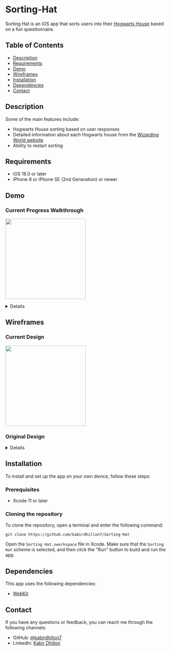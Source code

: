 # Sorting-Hat
Sorting Hat is an iOS app that sorts users into their [Hogwarts House](https://www.wizardingworld.com/news/discover-your-hogwarts-house-on-wizarding-world) based on a fun questionnaire.

## Table of Contents

- [Description](#description)
- [Requirements](#requirements)
- [Demo](#demo)
- [Wireframes](#wireframes)
- [Installation](#installation)
- [Dependencies](#dependencies)
- [Contact](#contact)

## Description

Some of the main features include:

- Hogwarts House sorting based on user responses
- Detailed information about each Hogwarts house from the [Wizarding World website](https://www.wizardingworld.com)
- Ability to restart sorting

## Requirements

- iOS 16.0 or later
- iPhone 8 or iPhone SE (2nd Generation) or newer

## Demo
### Current Progress Walkthrough

<img src="https://user-images.githubusercontent.com/74223402/222862489-40946195-a4e7-49cb-bfd0-7e9d14bddd55.gif" width=250><br>

<details>
  <img src="https://user-images.githubusercontent.com/74223402/221764498-7b814598-744c-40f9-97c2-9934816a7cc6.gif" width=250><br>
</details>

## Wireframes
### Current Design
<img src="https://user-images.githubusercontent.com/74223402/221772070-6150510b-5ed8-4465-bcd6-0909045b827e.png" width=250><br>

### Original Design
<details>
  <img src="https://user-images.githubusercontent.com/74223402/221772353-ec4b560b-6521-4b7c-8369-6b0f34f449b3.png" width=250><br>
</details>

## Installation

To install and set up the app on your own device, follow these steps:

### Prerequisites
- Xcode 11 or later

### Cloning the repository

To clone the repository, open a terminal and enter the following command:
```
git clone https://github.com/kabirdhillon7/Sorting-Hat
```

Open the `Sorting Hat.xworkspace` file in Xcode. Make sure that the `Sorting Hat` scheme is selected, and then click the "Run" button to build and run the app.

## Dependencies

This app uses the following dependencies:

- [WebKit](https://developer.apple.com/documentation/webkit)

## Contact

If you have any questions or feedback, you can reach me through the following channels:

- GitHub: [@kabirdhillon7](https://github.com/kabirdhillon7)
- LinkedIn: [Kabir Dhillon](https://www.linkedin.com/in/kabirdhillon/)
